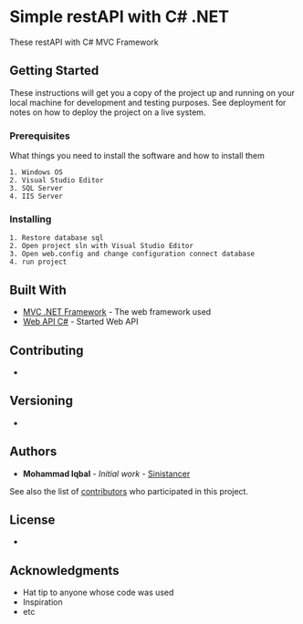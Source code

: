 # Simple restAPI with C# .NET

These restAPI with C# MVC Framework 

## Getting Started

These instructions will get you a copy of the project up and running on your local machine for development and testing purposes. See deployment for notes on how to deploy the project on a live system.

### Prerequisites

What things you need to install the software and how to install them

```
1. Windows OS
2. Visual Studio Editor
3. SQL Server
4. IIS Server
```

### Installing

```
1. Restore database sql
2. Open project sln with Visual Studio Editor
3. Open web.config and change configuration connect database
4. run project
```

## Built With

* [MVC .NET Framework](https://docs.microsoft.com/en-us/aspnet/mvc/overview/getting-started/introduction/getting-started) - The web framework used
* [Web API C#](https://docs.microsoft.com/en-us/aspnet/web-api/) - Started Web API

## Contributing

-

## Versioning

-

## Authors

* **Mohammad Iqbal** - *Initial work* - [Sinistancer](https://github.com/Sinistancer)

See also the list of [contributors](https://github.com/your/project/contributors) who participated in this project.

## License

-

## Acknowledgments

* Hat tip to anyone whose code was used
* Inspiration
* etc

